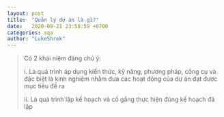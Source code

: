 ```yaml
---
layout: post
title:  "Quản lý dự án là gì?"
date:   2020-09-21 23:58:59 +0700
categories: sqa
author: "LukeShrek"
---
```

> Có 2 khái niệm đáng chú ý:
>
>i. Là quá trình áp dụng kiến thức, kỹ năng, phương pháp, công cụ và đặc biệt là kinh nghiệm nhằm đưa các hoạt động của dự án đạt được mục tiêu đề ra
>
>ii. Là quá trình lập kế hoạch và cố gắng thực hiện đúng kế hoạch đã lập
